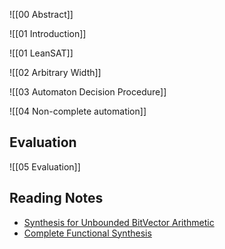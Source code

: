

![[00 Abstract]]

![[01 Introduction]]


![[01 LeanSAT]]

![[02 Arbitrary Width]]


![[03 Automaton Decision Procedure]]


![[04 Non-complete automation]]
## Evaluation
![[05 Evaluation]]


## Reading Notes
* [Synthesis for Unbounded BitVector Arithmetic](http://lara.epfl.ch/~kuncak/papers/SpielmannKuncak12SynthesisUnboundedBitvectorArithmetic.pdf)
* [Complete Functional Synthesis](https://www.cs.yale.edu/homes/piskac/papers/2010KuncakETALCompleteFunctionalSynthesis.pdf)
